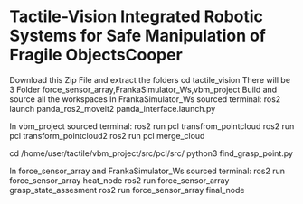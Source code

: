 
# Tactile-Vision Integrated Robotic Systems for Safe Manipulation of Fragile ObjectsCooper 


Download this Zip File and extract the folders
cd tactile_vision
There will be 3 Folder force_sensor_array,FrankaSimulator_Ws,vbm_project
Build and source all the workspaces
In FrankaSimulator_Ws sourced terminal:
ros2 launch panda_ros2_moveit2 panda_interface.launch.py

In vbm_project sourced terminal:
ros2 run pcl transfrom_pointcloud
ros2 run pcl transform_pointcloud2
ros2 run pcl merge_cloud

cd /home/user/tactile/vbm_project/src/pcl/src/
python3 find_grasp_point.py

In force_sensor_array and FrankaSimulator_Ws sourced terminal:
ros2 run force_sensor_array heat_node
ros2 run force_sensor_array grasp_state_assesment
ros2 run force_sensor_array final_node

